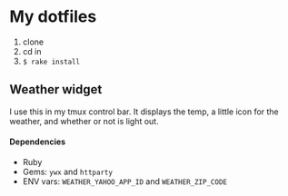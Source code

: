 # My dotfiles

1. clone
1. cd in
1. `$ rake install`

## Weather widget
I use this in my tmux control bar. It displays the temp, a little icon for the weather, and whether or not is light out.

#### Dependencies
* Ruby
* Gems: `ywx` and `httparty`
* ENV vars: `WEATHER_YAHOO_APP_ID` and `WEATHER_ZIP_CODE`